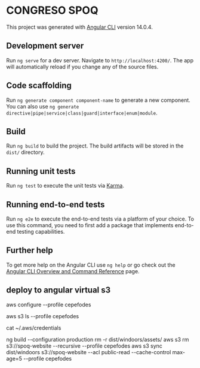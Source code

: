 # CONGRESO SPOQ

This project was generated with [Angular CLI](https://github.com/angular/angular-cli) version 14.0.4.

## Development server

Run `ng serve` for a dev server. Navigate to `http://localhost:4200/`. The app will automatically reload if you change any of the source files.

## Code scaffolding

Run `ng generate component component-name` to generate a new component. You can also use `ng generate directive|pipe|service|class|guard|interface|enum|module`.

## Build

Run `ng build` to build the project. The build artifacts will be stored in the `dist/` directory.

## Running unit tests

Run `ng test` to execute the unit tests via [Karma](https://karma-runner.github.io).

## Running end-to-end tests

Run `ng e2e` to execute the end-to-end tests via a platform of your choice. To use this command, you need to first add a package that implements end-to-end testing capabilities.

## Further help

To get more help on the Angular CLI use `ng help` or go check out the [Angular CLI Overview and Command Reference](https://angular.io/cli) page.

## deploy to angular virtual s3

<!-- Para configurar  -->
aws configure --profile cepefodes
<!-- Para ver carpetas  -->
aws s3 ls --profile cepefodes
<!-- Ver credenciales profiles -->
cat ~/.aws/credentials 
<!-- Ejecutar -->
ng build --configuration production
rm -r dist/windoors/assets/
aws s3 rm s3://spoq-website --recursive --profile cepefodes
aws s3 sync dist/windoors s3://spoq-website --acl public-read --cache-control max-age=5 --profile cepefodes